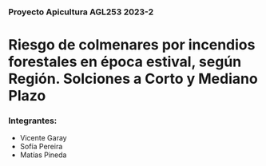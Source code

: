 ### Proyecto Apicultura AGL253 2023-2

# Riesgo de colmenares por incendios forestales en época estival, según Región. Solciones a Corto y Mediano Plazo

### Integrantes:
* Vicente Garay
* Sofía Pereira
* Matías Pineda
